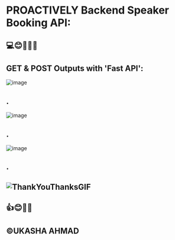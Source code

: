 # PROACTIVELY Backend Speaker Booking API: 
## 💻😊👨‍💻🚀
## GET & POST Outputs with 'Fast API':
![image](https://github.com/user-attachments/assets/7f975b0e-7d83-4380-96a2-7876eb89ac3c)
## .
![image](https://github.com/user-attachments/assets/ca4c925d-d168-4004-ac94-36952d72aab2)
## .
![image](https://github.com/user-attachments/assets/9a033e66-3d6e-4ee3-af04-a8273b5fd399)
## .
## ![ThankYouThanksGIF](https://github.com/user-attachments/assets/70d2ec65-a7ee-4f75-b23c-f0830b56de99)
## 👍😊👨‍💻
## ©️UKASHA AHMAD
